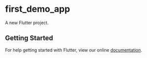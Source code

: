 # first_demo_app

A new Flutter project.

## Getting Started

For help getting started with Flutter, view our online
[documentation](https://flutter.io/).
